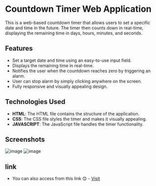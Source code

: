 # Countdown Timer Web Application

This is a web-based countdown timer that allows users to set a specific date and time in the future. The timer then counts down in real-time, displaying the remaining time in days, hours, minutes, and seconds.

## Features
- Set a target date and time using an easy-to-use input field.
- Displays the remaining time in real-time.
- Notifies the user when the countdown reaches zero by triggering an alarm.
- User can stop alarm by simply clicking anywhere on the screen.
- Fully responsive and visually appealing design.

## Technologies Used
- **HTML**: The HTML file contains the structure of the application.
- **CSS**: The CSS file styles the timer and makes it visually appealing.
- **JAVASCRIPT**: The JavaScript file handles the timer functionality.

## Screenshots
![image](https://github.com/user-attachments/assets/a8999162-7046-44aa-acfb-44748a063f5e)
![image](https://github.com/user-attachments/assets/7b4c6b5b-a999-4c7d-bdd0-16d750befbf8)

## link
- You can also access from this link 😊 - [Visit](https://countdowntimerbyzfr.netlify.app/)

